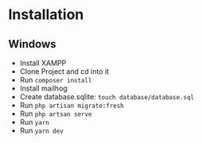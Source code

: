 # Installation

## Windows

* Install XAMPP
* Clone Project and cd into it
* Run `composer install`
* Install mailhog
* Create database.sqlite: `touch database/database.sql`
* Run `php artisan migrate:fresh`
* Run `php artsan serve`
* Run `yarn`
* Run `yarn dev`